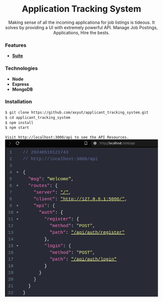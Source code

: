 <h1 align="center">Application Tracking System</h1>

<p  align="center">
Making sense of all the incoming applicationa for job listings is tideous. It solves by providing a UI with extremely powerful API.
Manage Job Postings, Applications, Hire the bests.
</p>

### Features

-   **[Suite](./assets/idea.md)**

### Technologies

-   **Node**
-   **Express**
-   **MongoDB**

### Installation

```bash
$ git clone https://github.com/axyut/applicant_tracking_system.git
$ cd applicant_tracking_system
$ npm install
$ npm start
```

`Visit http://localhost:3000/api to see the API Resources.`
![API Resources](./assets/api.png)
